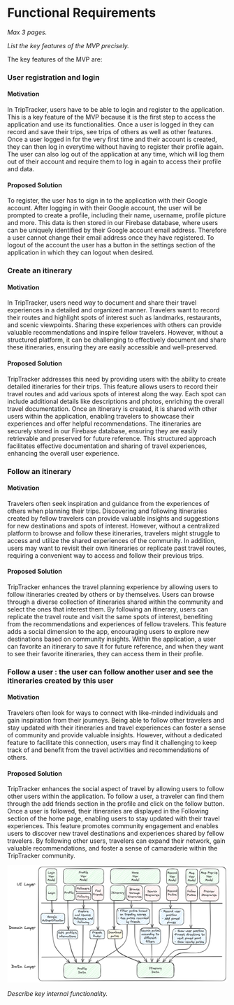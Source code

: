 # Functional Requirements

_Max 3 pages._

_List the key features of the MVP precisely._

The key features of the MVP are:

### User registration and login

#### Motivation

In TripTracker, users have to be able to login and register to the application. This is a key feature of the MVP because it is the first step to access the application and use its functionalities. Once a user is logged in they can record and save their trips, see trips of others as well as other features. Once a user logged in for the very first time and their account is created, they can then log in everytime without having to register their profile again. The user can also log out of the application at any time, which will log them out of their account and require them to log in again to access their profile and data.

#### Proposed Solution

To register, the user has to sign in to the application with their Google account. After logging in with their Google account, the user will be prompted to create a profile, including their name, username, profile picture and more. This data is then stored in our Firebase database, where users can be uniquely identified by their Google account email address. Therefore a user cannot change their email address once they have registered. To logout of the account the user has a button in the settings section of the application in which they can logout when desired.

### Create an itinerary

#### Motivation

In TripTracker, users need way to document and share their travel experiences in a detailed and organized manner. Travelers want to record their routes and highlight spots of interest such as landmarks, restaurants, and scenic viewpoints. Sharing these experiences with others can provide valuable recommendations and inspire fellow travelers. However, without a structured platform, it can be challenging to effectively document and share these itineraries, ensuring they are easily accessible and well-preserved.

#### Proposed Solution

TripTracker addresses this need by providing users with the ability to create detailed itineraries for their trips. This feature allows users to record their travel routes and add various spots of interest along the way. Each spot can include additional details like descriptions and photos, enriching the overall travel documentation. Once an itinerary is created, it is shared with other users within the application, enabling travelers to showcase their experiences and offer helpful recommendations. The itineraries are securely stored in our Firebase database, ensuring they are easily retrievable and preserved for future reference. This structured approach facilitates effective documentation and sharing of travel experiences, enhancing the overall user experience.

### Follow an itinerary

#### Motivation

Travelers often seek inspiration and guidance from the experiences of others when planning their trips. Discovering and following itineraries created by fellow travelers can provide valuable insights and suggestions for new destinations and spots of interest. However, without a centralized platform to browse and follow these itineraries, travelers might struggle to access and utilize the shared experiences of the community. In addition, users may want to revisit their own itineraries or replicate past travel routes, requiring a convenient way to access and follow their previous trips.

#### Proposed Solution

TripTracker enhances the travel planning experience by allowing users to follow itineraries created by others or by themselves. Users can browse through a diverse collection of itineraries shared within the community and select the ones that interest them. By following an itinerary, users can replicate the travel route and visit the same spots of interest, benefiting from the recommendations and experiences of fellow travelers. This feature adds a social dimension to the app, encouraging users to explore new destinations based on community insights. Within the application, a user can favorite an itinerary to save it for future reference, and when they want to see their favorite itineraries, they can access them in their profile.

### Follow a user : the user can follow another user and see the itineraries created by this user

#### Motivation

Travelers often look for ways to connect with like-minded individuals and gain inspiration from their journeys. Being able to follow other travelers and stay updated with their itineraries and travel experiences can foster a sense of community and provide valuable insights. However, without a dedicated feature to facilitate this connection, users may find it challenging to keep track of and benefit from the travel activities and recommendations of others.

#### Proposed Solution

TripTracker enhances the social aspect of travel by allowing users to follow other users within the application. To follow a user, a traveler can find them through the add friends section in the profile and click on the follow button. Once a user is followed, their itineraries are displayed in the Following section of the home page, enabling users to stay updated with their travel experiences. This feature promotes community engagement and enables users to discover new travel destinations and experiences shared by fellow travelers. By following other users, travelers can expand their network, gain valuable recommendations, and foster a sense of camaraderie within the TripTracker community.

![Architecture Diagram](./architecture_diagram.png)

_Describe key internal functionality._
